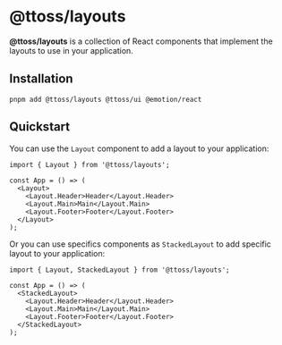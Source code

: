 # @ttoss/layouts

**@ttoss/layouts** is a collection of React components that implement the layouts to use in your application.

## Installation

```shell
pnpm add @ttoss/layouts @ttoss/ui @emotion/react
```

## Quickstart

You can use the `Layout` component to add a layout to your application:

```tsx
import { Layout } from '@ttoss/layouts';

const App = () => (
  <Layout>
    <Layout.Header>Header</Layout.Header>
    <Layout.Main>Main</Layout.Main>
    <Layout.Footer>Footer</Layout.Footer>
  </Layout>
);
```

Or you can use specifics components as `StackedLayout` to add specific layout to your application:

```tsx
import { Layout, StackedLayout } from '@ttoss/layouts';

const App = () => (
  <StackedLayout>
    <Layout.Header>Header</Layout.Header>
    <Layout.Main>Main</Layout.Main>
    <Layout.Footer>Footer</Layout.Footer>
  </StackedLayout>
);
```
